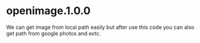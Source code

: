 # openimage.1.0.0
We can get image from local path easily but after use this code you can also get path from google photos and extc.
